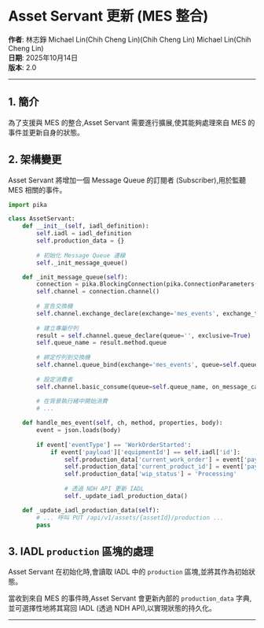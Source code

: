 # Asset Servant 更新 (MES 整合)

**作者**: 林志錚 Michael Lin(Chih Cheng Lin)(Chih Cheng Lin) Michael Lin(Chih Cheng Lin)  
**日期**: 2025年10月14日  
**版本**: 2.0

---

## 1. 簡介

為了支援與 MES 的整合,Asset Servant 需要進行擴展,使其能夠處理來自 MES 的事件並更新自身的狀態。

## 2. 架構變更

Asset Servant 將增加一個 Message Queue 的訂閱者 (Subscriber),用於監聽 MES 相關的事件。

```python
import pika

class AssetServant:
    def __init__(self, iadl_definition):
        self.iadl = iadl_definition
        self.production_data = {}
        
        # 初始化 Message Queue 連線
        self._init_message_queue()

    def _init_message_queue(self):
        connection = pika.BlockingConnection(pika.ConnectionParameters('localhost'))
        self.channel = connection.channel()
        
        # 宣告交換機
        self.channel.exchange_declare(exchange='mes_events', exchange_type='topic')
        
        # 建立專屬佇列
        result = self.channel.queue_declare(queue='', exclusive=True)
        self.queue_name = result.method.queue
        
        # 綁定佇列到交換機
        self.channel.queue_bind(exchange='mes_events', queue=self.queue_name, routing_key='mes.workorder.events')
        
        # 設定消費者
        self.channel.basic_consume(queue=self.queue_name, on_message_callback=self.handle_mes_event, auto_ack=True)
        
        # 在背景執行緒中開始消費
        # ...

    def handle_mes_event(self, ch, method, properties, body):
        event = json.loads(body)
        
        if event['eventType'] == 'WorkOrderStarted':
            if event['payload']['equipmentId'] == self.iadl['id']:
                self.production_data['current_work_order'] = event['payload']['workOrderId']
                self.production_data['current_product_id'] = event['payload']['productId']
                self.production_data['wip_status'] = 'Processing'
                
                # 透過 NDH API 更新 IADL
                self._update_iadl_production_data()

    def _update_iadl_production_data(self):
        # ... 呼叫 PUT /api/v1/assets/{assetId}/production ...
        pass
```

## 3. IADL `production` 區塊的處理

Asset Servant 在初始化時,會讀取 IADL 中的 `production` 區塊,並將其作為初始狀態。

當收到來自 MES 的事件時,Asset Servant 會更新內部的 `production_data` 字典,並可選擇性地將其寫回 IADL (透過 NDH API),以實現狀態的持久化。

---

